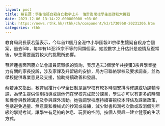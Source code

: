 ```yaml
---
layout: post
title: 蔡若蓮：學生懷疑自殺身亡數字上升　估計復常後學生面對較大挑戰
date: 2023-12-06 13:14:22.000000000 +08:00
link: https://news.rthk.hk/rthk/ch/component/k2/1730968-20231206.htm
categories: rthk
---
```


教育局局長蔡若蓮表示，今年首11個月全港中小學匯報31宗學生懷疑自殺身亡個案，過去5年，每年有14至25宗不等的同類個案。她說數字上升估計是疫情及復常後，學生需要面對較大的挑戰所影響。

蔡若蓮書面回覆立法會議員葛珮帆的質詢，表示過去3個學年共接獲3宗與學業壓力有關的家長投訴，涉及家課及升留級的安排，局方已聯絡學校及要求調查，並為學校提供專業意見及支援，協助持續改善和發展。

蔡若蓮又指出，教育局推行小學全日制是讓學校有較多時間安排導修課或功課輔導課，為學生提供個別指導或讓他們在學校完成部分課業，學生亦可以有更多的時間和機會與教師溝通及參與課外活動。她強調學校應持續審視校本評估及課業政策，包括避免過量、無意義和機械式的抄寫或操練，減少默書和測考次數或取消個別年級的學期考試，讓學生有足夠的休息、玩耍的空間，按個人興趣一建立健康的生活方式。

